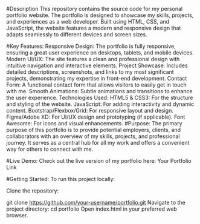 #Description
This repository contains the source code for my personal portfolio website. The portfolio is designed to showcase my skills, projects, and experiences as a web developer. Built using HTML, CSS, and JavaScript, the website features a modern and responsive design that adapts seamlessly to different devices and screen sizes.

#Key Features:
Responsive Design: The portfolio is fully responsive, ensuring a great user experience on desktops, tablets, and mobile devices.
Modern UI/UX: The site features a clean and professional design with intuitive navigation and interactive elements.
Project Showcase: Includes detailed descriptions, screenshots, and links to my most significant projects, demonstrating my expertise in front-end development.
Contact Form: A functional contact form that allows visitors to easily get in touch with me.
Smooth Animations: Subtle animations and transitions to enhance the user experience.
Technologies Used:
HTML5 & CSS3: For the structure and styling of the website.
JavaScript: For adding interactivity and dynamic content.
Bootstrap/Flexbox/Grid: For responsive layout and design.
Figma/Adobe XD: For UI/UX design and prototyping (if applicable).
Font Awesome: For icons and visual enhancements.
#Purpose:
The primary purpose of this portfolio is to provide potential employers, clients, and collaborators with an overview of my skills, projects, and professional journey. It serves as a central hub for all my work and offers a convenient way for others to connect with me.

#Live Demo:
Check out the live version of my portfolio here: Your Portfolio Link

#Getting Started:
To run this project locally:

Clone the repository:

git clone https://github.com/your-username/portfolio.git
Navigate to the project directory:
cd portfolio
Open index.html in your preferred web browser.
